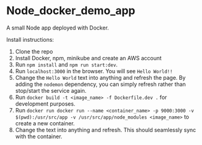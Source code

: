 # Node_docker_demo_app
A small Node app deployed with Docker.

Install instructions:
1. Clone the repo
2. Install Docker, npm, minikube and create an AWS account
3. Run `npm install` and `npm run start:dev`.
4. Run `localhost:3000` in the browser. You will see `Hello World!!`
5. Change the `Hello World` text into anything and refresh the page. By adding the `nodemon` dependency, you can simply refresh rather than stop/start the service again.
6. Run `docker build -t <image_name> -f Dockerfile.dev .` for development purposes.
7. Run `docker run docker run --name <container_name> -p 9000:3000 -v $(pwd):/usr/src/app -v /usr/src/app/node_modules <image_name>` to create a new container.
8. Change the text into anything and refresh. This should seamlessly sync with the container.

